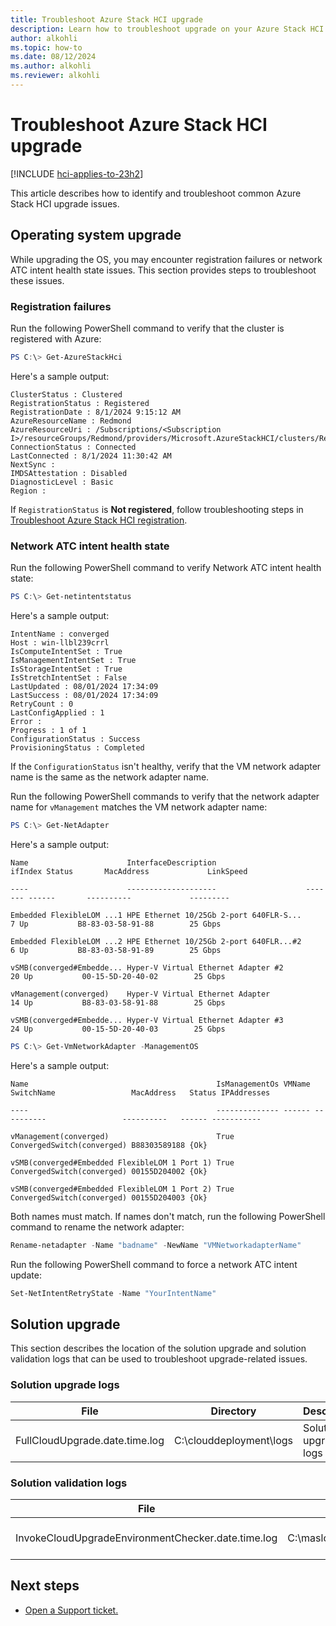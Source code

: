 ```yaml
---
title: Troubleshoot Azure Stack HCI upgrade
description: Learn how to troubleshoot upgrade on your Azure Stack HCI system. 
author: alkohli
ms.topic: how-to
ms.date: 08/12/2024
ms.author: alkohli
ms.reviewer: alkohli
---
```


# Troubleshoot Azure Stack HCI upgrade

[!INCLUDE [hci-applies-to-23h2](../../includes/hci-applies-to-23h2.md)]

This article describes how to identify and troubleshoot common Azure Stack HCI upgrade issues.

## Operating system upgrade

While upgrading the OS, you may encounter registration failures or network ATC intent health state issues. This section provides steps to troubleshoot these issues.

### Registration failures

Run the following PowerShell command to verify that the cluster is registered with Azure:

```powershell
PS C:\> Get-AzureStackHci
```

Here's a sample output:

```output
ClusterStatus : Clustered
RegistrationStatus : Registered
RegistrationDate : 8/1/2024 9:15:12 AM
AzureResourceName : Redmond
AzureResourceUri : /Subscriptions/<Subscription I>/resourceGroups/Redmond/providers/Microsoft.AzureStackHCI/clusters/Redmond
ConnectionStatus : Connected
LastConnected : 8/1/2024 11:30:42 AM
NextSync :
IMDSAttestation : Disabled
DiagnosticLevel : Basic
Region :
```

If `RegistrationStatus` is **Not registered**, follow troubleshooting steps in [Troubleshoot Azure Stack HCI registration](../deploy/troubleshoot-hci-registration.md).

### Network ATC intent health state

Run the following PowerShell command to verify Network ATC intent health state:

```powershell
PS C:\> Get-netintentstatus
```

Here's a sample output:

```output
IntentName : converged
Host : win-llbl239crrl
IsComputeIntentSet : True
IsManagementIntentSet : True
IsStorageIntentSet : True
IsStretchIntentSet : False
LastUpdated : 08/01/2024 17:34:09
LastSuccess : 08/01/2024 17:34:09 
RetryCount : 0
LastConfigApplied : 1
Error :
Progress : 1 of 1
ConfigurationStatus : Success
ProvisioningStatus : Completed
```

If the `ConfigurationStatus` isn't healthy, verify that the VM network adapter name is the same as the network adapter name.

Run the following PowerShell commands to verify that the network adapter name for `vManagement` matches the VM network adapter name:

```powershell
PS C:\> Get-NetAdapter
```

Here's a sample output:

```output
Name                      InterfaceDescription                    ifIndex Status       MacAddress             LinkSpeed 

----                      --------------------                    ------- ------       ----------             --------- 

Embedded FlexibleLOM ...1 HPE Ethernet 10/25Gb 2-port 640FLR-S...       7 Up           B8-83-03-58-91-88        25 Gbps 

Embedded FlexibleLOM ...2 HPE Ethernet 10/25Gb 2-port 640FLR...#2       6 Up           B8-83-03-58-91-89        25 Gbps 

vSMB(converged#Embedde... Hyper-V Virtual Ethernet Adapter #2          20 Up           00-15-5D-20-40-02        25 Gbps 

vManagement(converged)    Hyper-V Virtual Ethernet Adapter             14 Up           B8-83-03-58-91-88        25 Gbps 

vSMB(converged#Embedde... Hyper-V Virtual Ethernet Adapter #3          24 Up           00-15-5D-20-40-03        25 Gbps 
```

```powershell
PS C:\> Get-VmNetworkAdapter -ManagementOS 
```

Here's a sample output:

```output
Name                                          IsManagementOs VMName SwitchName                 MacAddress   Status IPAddresses 

----                                          -------------- ------ ----------                 ----------   ------ ----------- 

vManagement(converged)                        True                  ConvergedSwitch(converged) B88303589188 {Ok} 

vSMB(converged#Embedded FlexibleLOM 1 Port 1) True                  ConvergedSwitch(converged) 00155D204002 {Ok} 

vSMB(converged#Embedded FlexibleLOM 1 Port 2) True                  ConvergedSwitch(converged) 00155D204003 {Ok} 
```

Both names must match. If names don't match, run the following PowerShell command to rename the network adapter:

```powershell
Rename-netadapter -Name "badname" -NewName "VMNetworkadapterName"
```

Run the following PowerShell command to force a network ATC intent update:

```powershell
Set-NetIntentRetryState -Name "YourIntentName"
```

## Solution upgrade

This section describes the location of the solution upgrade and solution validation logs that can be used to troubleshoot upgrade-related issues.

### Solution upgrade logs

| File              | Directory       | Description |
|-------------------|-----------------|-------------|
| FullCloudUpgrade.date.time.log | C:\clouddeployment\logs | Solution upgrade logs |

### Solution validation logs

| File              | Directory       | Description |
|-------------------|-----------------|-------------|
| InvokeCloudUpgradeEnvironmentChecker.date.time.log | C:\maslogs\lcmecelitelogs | Solution validation logs |

## Next steps

- [Open a Support ticket.](../manage/get-support.md)
